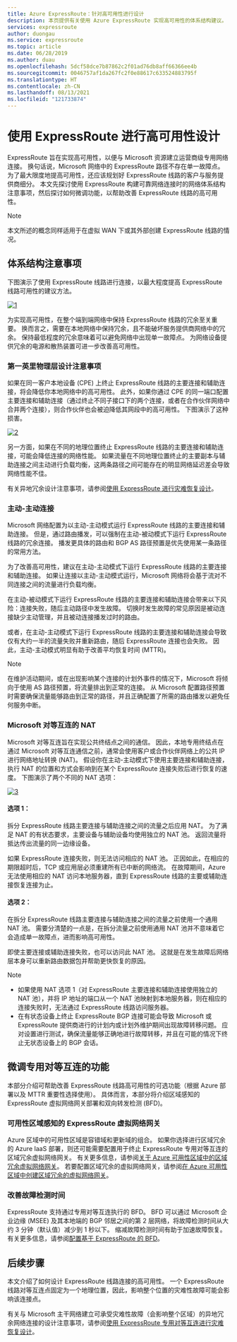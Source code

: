 ```yaml
---
title: Azure ExpressRoute：针对高可用性进行设计
description: 本页提供有关使用 Azure ExpressRoute 实现高可用性的体系结构建议。
services: expressroute
author: duongau
ms.service: expressroute
ms.topic: article
ms.date: 06/28/2019
ms.author: duau
ms.openlocfilehash: 5dcf58dce7b87862c2f01ad76db8aff66366ee4b
ms.sourcegitcommit: 0046757af1da267fc2f0e88617c633524883795f
ms.translationtype: HT
ms.contentlocale: zh-CN
ms.lasthandoff: 08/13/2021
ms.locfileid: "121733874"
---
```

# <a name="designing-for-high-availability-with-expressroute"></a>使用 ExpressRoute 进行高可用性设计

ExpressRoute 旨在实现高可用性，以便与 Microsoft 资源建立运营商级专用网络连接。 换句话说，Microsoft 网络中的 ExpressRoute 路径不存在单一故障点。 为了最大限度地提高可用性，还应该规划好 ExpressRoute 线路的客户与服务提供商细分。 本文先探讨使用 ExpressRoute 构建可靠网络连接时的网络体系结构注意事项，然后探讨如何微调功能，以帮助改善 ExpressRoute 线路的高可用性。

>[!NOTE]
>本文所述的概念同样适用于在虚拟 WAN 下或其外部创建 ExpressRoute 线路的情况。
>

## <a name="architecture-considerations"></a>体系结构注意事项

下图演示了使用 ExpressRoute 线路进行连接，以最大程度提高 ExpressRoute 线路可用性的建议方法。

 [![1]][1]

为实现高可用性，在整个端到端网络中保持 ExpressRoute 线路的冗余至关重要。 换而言之，需要在本地网络中保持冗余，且不能破坏服务提供商网络中的冗余。 保持最低程度的冗余意味着可以避免网络中出现单一故障点。 为网络设备提供冗余的电源和散热装置可进一步改善高可用性。

### <a name="first-mile-physical-layer-design-considerations"></a>第一英里物理层设计注意事项

 如果在同一客户本地设备 (CPE) 上终止 ExpressRoute 线路的主要连接和辅助连接，将会降低你本地网络中的高可用性。 此外，如果你通过 CPE 的同一端口配置主要连接和辅助连接（通过终止不同子接口下的两个连接，或者在合作伙伴网络中合并两个连接），则合作伙伴也会被迫降低其网段中的高可用性。 下图演示了这种损害。

[![2]][2]

另一方面，如果在不同的地理位置终止 ExpressRoute 线路的主要连接和辅助连接，可能会降低连接的网络性能。 如果流量在不同地理位置终止的主要副本与辅助连接之间主动进行负载均衡，这两条路径之间可能存在的明显网络延迟差会导致网络性能不佳。 

有关异地冗余设计注意事项，请参阅[使用 ExpressRoute 进行灾难恢复设计][DR]。

### <a name="active-active-connections"></a>主动-主动连接

Microsoft 网络配置为以主动-主动模式运行 ExpressRoute 线路的主要连接和辅助连接。 但是，通过路由播发，可以强制在主动-被动模式下运行 ExpressRoute 线路的冗余连接。 播发更具体的路由和 BGP AS 路径预置是优先使用某一条路径的常用方法。

为了改善高可用性，建议在主动-主动模式下运行 ExpressRoute 线路的主要连接和辅助连接。 如果让连接以主动-主动模式运行，Microsoft 网络将会基于流对不同连接之间的流量进行负载均衡。

在主动-被动模式下运行 ExpressRoute 线路的主要连接和辅助连接会带来以下风险：连接失败，随后主动路径中发生故障。 切换时发生故障的常见原因是被动连接缺少主动管理，并且被动连接播发过时的路由。

或者，在主动-主动模式下运行 ExpressRoute 线路的主要连接和辅助连接会导致仅有大约一半的流量失败并重新路由，随后 ExpressRoute 连接也会失败。 因此，主动-主动模式明显有助于改善平均恢复时间 (MTTR)。

> [!NOTE]
> 在维护活动期间，或在出现影响某个连接的计划外事件的情况下，Microsoft 将倾向于使用 AS 路径预置，将流量排出到正常的连接。 从 Microsoft 配置路径预置时需要确保流量能够路由到正常的路径，并且正确配置了所需的路由播发以避免任何服务中断。 
> 

### <a name="nat-for-microsoft-peering"></a>Microsoft 对等互连的 NAT 

Microsoft 对等互连旨在实现公共终结点之间的通信。 因此，本地专用终结点在通过 Microsoft 对等互连通信之前，通常会使用客户或合作伙伴网络上的公共 IP 进行网络地址转换 (NAT)。 假设你在主动-主动模式下使用主要连接和辅助连接，执行 NAT 的位置和方式会影响到在某个 ExpressRoute 连接失败后进行恢复的速度。 下图演示了两个不同的 NAT 选项：

[![3]][3]

#### <a name="option-1"></a>选项 1：

拆分 ExpressRoute 线路主要连接与辅助连接之间的流量之后应用 NAT。 为了满足 NAT 的有状态要求，主要设备与辅助设备均使用独立的 NAT 池。 返回流量将抵达传出流量的同一边缘设备。

如果 ExpressRoute 连接失败，则无法访问相应的 NAT 池。 正因如此，在相应的期限超时后，TCP 或应用层必须重建所有已中断的网络流。 在故障期间，Azure 无法使用相应的 NAT 访问本地服务器，直到 ExpressRoute 线路的主要或辅助连接恢复连接为止。

#### <a name="option-2"></a>选项 2：

在拆分 ExpressRoute 线路主要连接与辅助连接之间的流量之前使用一个通用 NAT 池。 需要分清楚的一点是，在拆分流量之前使用通用 NAT 池并不意味着它会造成单一故障点，进而影响高可用性。

即使主要连接或辅助连接失败，也可以访问此 NAT 池。 这就是在发生故障后网络层本身可以重新路由数据包并帮助更快恢复的原因。 

> [!NOTE]
> * 如果使用 NAT 选项 1（对 ExpressRoute 主要连接和辅助连接使用独立的 NAT 池），并将 IP 地址的端口从一个 NAT 池映射到本地服务器，则在相应的连接失败时，无法通过 ExpressRoute 线路访问服务器。
> * 在有状态设备上终止 ExpressRoute BGP 连接可能会导致 Microsoft 或 ExpressRoute 提供商进行的计划内或计划外维护期间出现故障转移问题。 应对设置进行测试，确保流量能够正确地进行故障转移，并且在可能的情况下终止无状态设备上的 BGP 会话。

## <a name="fine-tuning-features-for-private-peering"></a>微调专用对等互连的功能

本部分介绍可帮助改善 ExpressRoute 线路高可用性的可选功能（根据 Azure 部署以及 MTTR 重要性选择使用）。 具体而言，本部分将介绍区域感知的 ExpressRoute 虚拟网络网关部署和双向转发检测 (BFD)。

### <a name="availability-zone-aware-expressroute-virtual-network-gateways"></a>可用性区域感知的 ExpressRoute 虚拟网络网关

Azure 区域中的可用性区域是容错域和更新域的组合。 如果你选择进行区域冗余的 Azure IaaS 部署，则还可能需要配置用于终止 ExpressRoute 专用对等互连的区域冗余虚拟网络网关。 有关更多信息，请参阅[关于 Azure 可用性区域中的区域冗余虚拟网络网关][zone redundant vgw]。 若要配置区域冗余的虚拟网络网关，请参阅[在 Azure 可用性区域中创建区域冗余的虚拟网络网关][conf zone redundant vgw]。

### <a name="improving-failure-detection-time"></a>改善故障检测时间

ExpressRoute 支持通过专用对等互连执行的 BFD。 BFD 可以通过 Microsoft 企业边缘 (MSEE) 及其本地端的 BGP 邻居之间的第 2 层网络，将故障检测时间从大约 3 分钟（默认值）减少到 1 秒以下。 缩减故障检测时间有助于加速故障恢复。 有关更多信息，请参阅[配置基于 ExpressRoute 的 BFD][BFD]。

## <a name="next-steps"></a>后续步骤

本文介绍了如何设计 ExpressRoute 线路连接的高可用性。 一个 ExpressRoute 线路对等互连点固定为一个地理位置，因此，影响整个位置的灾难性故障可能会影响该连接点。 

有关与 Microsoft 主干网络建立可承受灾难性故障（会影响整个区域）的异地冗余网络连接的设计注意事项，请参阅[使用 ExpressRoute 专用对等互连进行灾难恢复设计][DR]。

<!--Image References-->
[1]: ./media/designing-for-high-availability-with-expressroute/exr-reco.png "使用 ExpressRoute 进行连接的建议方法"
[2]: ./media/designing-for-high-availability-with-expressroute/suboptimal-lastmile-connectivity.png "最后一英里连接欠佳"
[3]: ./media/designing-for-high-availability-with-expressroute/nat-options.png "NAT 选项"


<!--Link References-->
[zone redundant vgw]: ../vpn-gateway/about-zone-redundant-vnet-gateways.md
[conf zone redundant vgw]: ../vpn-gateway/create-zone-redundant-vnet-gateway.md
[Configure Global Reach]: ./expressroute-howto-set-global-reach.md
[BFD]: ./expressroute-bfd.md
[DR]: ./designing-for-disaster-recovery-with-expressroute-privatepeering.md
